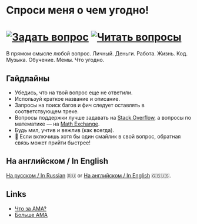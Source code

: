 # Спроси меня о чем угодно!

[<img src="https://img.shields.io/website?color=%239370DB&down_message=%D0%B2%D0%BE%D0%BF%D1%80%D0%BE%D1%81&label=%D0%B7%D0%B0%D0%B4%D0%B0%D1%82%D1%8C&logo=github&style=for-the-badge&up_message=%D0%B2%D0%BE%D0%BF%D1%80%D0%BE%D1%81&url=https%3A%2F%2Fgithub.com%2Fauroraptor%2Fama" alt="Задать вопрос">](https://github.com/auroraptor/ama.ru/issues/new)
[<img src="https://img.shields.io/website?color=%2300FA9A&down_message=%D0%B2%D0%BE%D0%BF%D1%80%D0%BE%D1%81%D1%8B&label=%D1%87%D0%B8%D1%82%D0%B0%D1%82%D1%8C&logo=github&style=for-the-badge&up_message=%D0%B2%D0%BE%D0%BF%D1%80%D0%BE%D1%81%D1%8B&url=https%3A%2F%2Fgithub.com%2Fauroraptor%2Fama.ru" alt="Читать вопросы">](https://github.com/auroraptor/ama.ru/issues)
======

В прямом смысле любой вопрос. Личный. Деньги. Работа. Жизнь. Код. Музыка. Обучение. Мемы. Что угодно.

## Гайдлайны
* Убедись, что на твой вопрос еще не ответили.
* Используй краткое название и описание.
* Запросы на поиск багов и фич следует оставлять в соответствующем треке.
* Вопросы поддержки лучше задавать на [Stack Overflow](https://stackoverflow.com), а вопросы по математике — на [Math Exchange](https://math.stackexchange.com).
* Будь мил, учтив и вежлив (как всегда).
* 🌟 Если включишь хотя бы один смайлик в свой вопрос, обратная связь может прийти быстрее!

## На английском / In English 
[ На русском / In Russian](https://github.com/auroraptor/ama.ru) 🇷🇺 or [На английском / In English](https://github.com/auroraptor/ama) 🇬🇧🇺🇸.

## Links
* [Что за AMA?](https://en.wikipedia.org/wiki/Reddit#AMAs_(%22Ask_Me_Anything%22))
* [Больше AMA](https://github.com/sindresorhus/amas)


